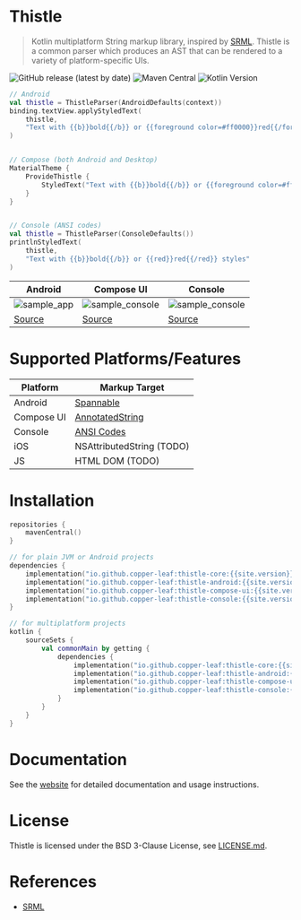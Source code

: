 # Thistle

> Kotlin multiplatform String markup library, inspired by [SRML](https://github.com/jasonwyatt/SRML). Thistle is a 
> common parser which produces an AST that can be rendered to a variety of platform-specific UIs.

![GitHub release (latest by date)](https://img.shields.io/github/v/release/copper-leaf/thistle)
![Maven Central](https://img.shields.io/maven-central/v/io.github.copper-leaf/thistle-core)
![Kotlin Version](https://img.shields.io/badge/Kotlin-1.6.10-orange)

```kotlin
// Android
val thistle = ThistleParser(AndroidDefaults(context))
binding.textView.applyStyledText(
    thistle,
    "Text with {{b}}bold{{/b}} or {{foreground color=#ff0000}}red{{/foreground}} styles"
)


// Compose (both Android and Desktop)
MaterialTheme {
    ProvideThistle {
        StyledText("Text with {{b}}bold{{/b}} or {{foreground color=#ff0000}}red{{/foreground}} styles")
    }
}


// Console (ANSI codes)
val thistle = ThistleParser(ConsoleDefaults())
printlnStyledText(
    thistle,
    "Text with {{b}}bold{{/b}} or {{red}}red{{/red}} styles"
)
```

| Android   | Compose UI | Console |
| --------- | ---------- | ------- |
| ![sample_app](https://github.com/copper-leaf/thistle/blob/main/docs/src/orchid/resources/assets/media/sample_android.gif?raw=true) | ![sample_console](https://copper-leaf.github.io/thistle/assets/media/sample_compose.png) | ![sample_console](https://copper-leaf.github.io/thistle/assets/media/sample_console.png) |
| [Source](https://github.com/copper-leaf/thistle/tree/main/examples/android) | [Source](https://github.com/copper-leaf/thistle/tree/main/examples/compose-desktop) | [Source](https://github.com/copper-leaf/thistle/blob/main/thistle-console/src/commonTest/kotlin/com/copperleaf/thistle/console/TestConsoleRenderer.kt) | 

# Supported Platforms/Features

| Platform   | Markup Target                                                                                              |
| ---------- | ---------------------------------------------------------------------------------------------------------- |
| Android    | [Spannable](https://developer.android.com/reference/android/text/Spannable)                                |
| Compose UI | [AnnotatedString](https://developer.android.com/reference/kotlin/androidx/compose/ui/text/AnnotatedString) |
| Console    | [ANSI Codes](https://en.wikipedia.org/wiki/ANSI_escape_code)                                               |
| iOS        | NSAttributedString (TODO)   |
| JS         | HTML DOM (TODO)             |

# Installation

```kotlin
repositories {
    mavenCentral()
}

// for plain JVM or Android projects
dependencies {
    implementation("io.github.copper-leaf:thistle-core:{{site.version}}")
    implementation("io.github.copper-leaf:thistle-android:{{site.version}}")
    implementation("io.github.copper-leaf:thistle-compose-ui:{{site.version}}")
    implementation("io.github.copper-leaf:thistle-console:{{site.version}}")
}

// for multiplatform projects
kotlin {
    sourceSets {
        val commonMain by getting {
            dependencies {
                implementation("io.github.copper-leaf:thistle-core:{{site.version}}")
                implementation("io.github.copper-leaf:thistle-android:{{site.version}}")
                implementation("io.github.copper-leaf:thistle-compose-ui:{{site.version}}")
                implementation("io.github.copper-leaf:thistle-console:{{site.version}}")
            }
        }
    }
}
```

# Documentation

See the [website](https://copper-leaf.github.io/thistle/) for detailed documentation and usage instructions.

# License 

Thistle is licensed under the BSD 3-Clause License, see [LICENSE.md](https://github.com/copper-leaf/thistle/tree/main/LICENSE.md). 

# References

- [SRML](https://github.com/jasonwyatt/SRML)
